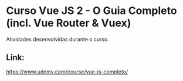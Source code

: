 # Curso Vue JS 2 - O Guia Completo (incl. Vue Router & Vuex)
Atividades desenvolvidas durante o curso.

## Link:
https://www.udemy.com/course/vue-js-completo/

